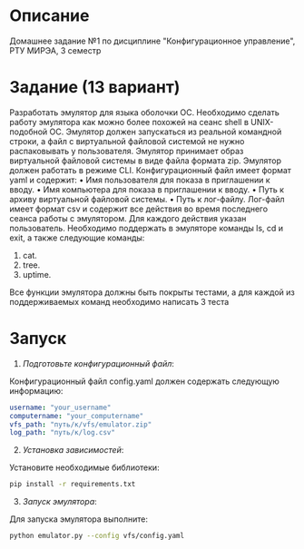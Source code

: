 # Описание

Домашнее задание №1 по дисциплине "Конфигурационное управление", РТУ МИРЭА, 3 семестр

# Задание (13 вариант)
Разработать эмулятор для языка оболочки ОС. Необходимо сделать работу
эмулятора как можно более похожей на сеанс shell в UNIX-подобной ОС.
Эмулятор должен запускаться из реальной командной строки, а файл с
виртуальной файловой системой не нужно распаковывать у пользователя.
Эмулятор принимает образ виртуальной файловой системы в виде файла формата
zip. Эмулятор должен работать в режиме CLI.
Конфигурационный файл имеет формат yaml и содержит:
• Имя пользователя для показа в приглашении к вводу.
• Имя компьютера для показа в приглашении к вводу.
• Путь к архиву виртуальной файловой системы.
• Путь к лог-файлу.
Лог-файл имеет формат csv и содержит все действия во время последнего
сеанса работы с эмулятором. Для каждого действия указан пользователь.
Необходимо поддержать в эмуляторе команды ls, cd и exit, а также
следующие команды:
1. cat.
2. tree.
3. uptime.

Все функции эмулятора должны быть покрыты тестами, а для каждой из
поддерживаемых команд необходимо написать 3 теста

# Запуск

1. *Подготовьте конфигурационный файл*:

Конфигурационный файл config.yaml должен содержать следующую информацию:

```yaml
username: "your_username"
computername: "your_computername"
vfs_path: "путь/к/vfs/emulator.zip"
log_path: "путь/к/log.csv"

```
2. *Установка зависимостей*:

Установите необходимые библиотеки:
```bash
pip install -r requirements.txt
```
3. *Запуск эмулятора*:

Для запуска эмулятора выполните:
```bash
python emulator.py --config vfs/config.yaml
```
